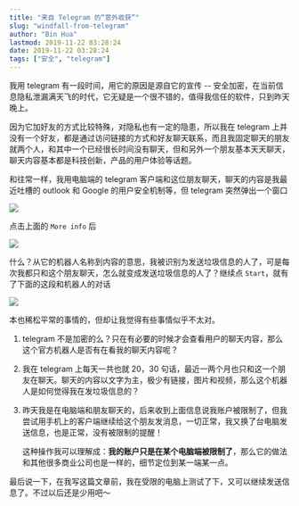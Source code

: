 ```yaml
---
title: "来自 Telegram 的“意外收获”"
slug: "windfall-from-telegram"
author: "Bin Hua"
lastmod: 2019-11-22 03:28:24
date: 2019-11-22 03:28:24
tags: ["安全", "telegram"]
---
```


我用 telegram 有一段时间，用它的原因是源自它的宣传 -- 安全加密，在当前信息隐私泄漏满天飞的时代，它无疑是一个很不错的，值得我信任的软件，只到昨天晚上。

因为它加好友的方式比较特殊，对隐私也有一定的隐患，所以我在 telegram 上并没有一个好友，都是通过访问链接的方式和好友聊天联系，而且我固定聊天的朋友就两个人，和其中一个已经很长时间没有聊天，但和另外一个朋友基本天天聊天，聊天内容基本都是科技创新，产品的用户体验等话题。

和往常一样，我用电脑端的 telegram 客户端和这位朋友聊天，聊天的内容是我最近吐槽的 outlook 和 Google 的用户安全机制等，但 telegram 突然弹出一个窗口

![](/imgs/windfall-from-telegram-000.jpg)

点击上面的 `More info` 后

![](/imgs/windfall-from-telegram-001.jpg)

什么？从它的机器人名称到内容的意思，我被识别为发送垃圾信息的人了，可是每次我都只和这个朋友聊天，怎么就变成发送垃圾信息的人了？继续点 `Start`，就有了下面的这段和机器人的对话

![](/imgs/windfall-from-telegram-002.jpg)

本也稀松平常的事情的，但却让我觉得有些事情似乎不太对。

1. telegram 不是加密的么？只在有必要的时候才会查看用户的聊天内容，那么这个官方机器人是否有在看我的聊天内容呢？

2. 我在 telegram 上每天一共也就 20，30 句话，最近一两个月也只和这一个朋友在聊天。聊天的内容以文字为主，极少有链接，图片和视频，那么这个机器人是如何觉得我在发垃圾信息的？

3. 昨天我是在电脑端和朋友聊天的，后来收到上面信息说我账户被限制了，但我尝试用手机上的客户端继续给这个朋友发消息，一切正常，我又换了台电脑发送信息，也是正常，没有被限制的提醒！

    这种操作我可以理解成：**我的账户只是在某个电脑端被限制了**，那么它的做法和其他很多商业公司也是一样的，细节定位到某一端某一点。
    
最后说一下，在我写这篇文章前，我在受限的电脑上测试了下，又可以继续发送信息了。不过以后还是少用吧～